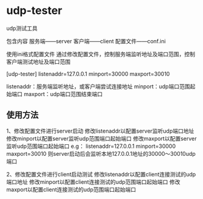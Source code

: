 # udp-tester
udp测试工具

包含内容
服务端——server
客户端——client
配置文件——conf.ini

使用ini格式配置文件
通过修改配置文件，控制服务端监听地址及端口范围，控制客户端测试地址及端口范围

[udp-tester]
listenaddr=127.0.0.1
minport=30000
maxport=30010

listenaddr：服务端监听地址，或客户端尝试连接地址
minport：udp端口范围起始端口
maxport：udp端口范围结束端口

## 使用方法
1、修改配置文件进行server启动
    修改listenaddr以配置server监听udp端口地址
    修改minport以配置server监听udp范围端口起始端口
    修改maxport以配置server监听udp范围端口起始端口
    e.g：
    listenaddr=127.0.0.1
    minport=30000
    maxport=30010
    则server启动后会监听本地127.0.0.1地址的30000～30010udp端口
   
2、修改配置文件进行client启动测试
    修改listenaddr以配置client连接测试的udp端口地址
    修改minport以配置client连接测试的udp范围端口起始端口
    修改maxport以配置client连接测试的udp范围端口起始端口
